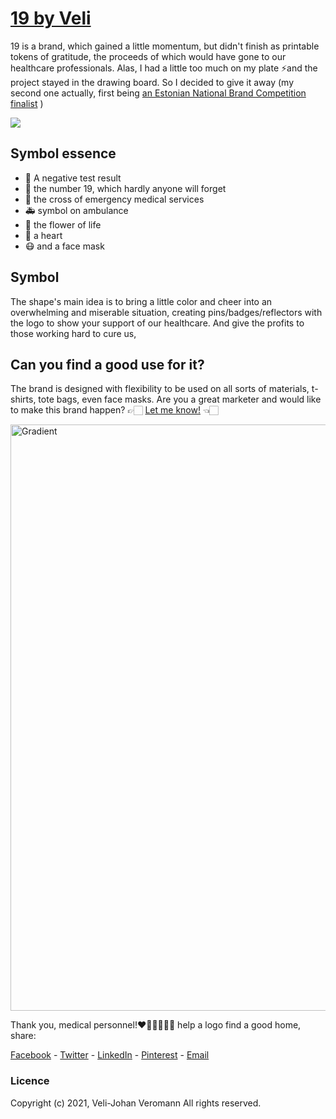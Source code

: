 # [19 by Veli](http://veli.ee/19/)
19 is a brand, which gained a little momentum, but didn't finish as printable tokens of gratitude, the proceeds of which would have gone to our healthcare professionals. 
Alas, I had a little too much on my plate ⚡and the project stayed in the drawing board. So I decided to give it away (my second one actually, first being [an Estonian National Brand Competition finalist](https://github.com/velijv/northeast) )

<a href="http://veli.ee/19/"><img src="https://user-images.githubusercontent.com/5716539/147349754-6b3b5c93-3eb1-4915-8a6a-b939925bde5f.png"></a>

## Symbol essence
*   🧪 A negative test result 
*   🦠 the number 19, which hardly anyone will forget
*   🏥 the cross of emergency medical services
*   🚑 symbol on ambulance
*   💮 the flower of life
*   💙 a heart 
*   😷 and a face mask

## Symbol
The shape's main idea is to bring a little color and cheer into an overwhelming and miserable situation, creating pins/badges/reflectors with the logo to show your support of our healthcare. And give the profits to those working hard to cure us, 

## Can you find a good use for it? 
The brand is designed with flexibility to be used on all sorts of materials, t-shirts, tote bags, even face masks. 
Are you a great marketer and would like to make this brand happen? 
👉🏻 [Let me know!](mailto:yo@veli.ee) 👈🏻

<a href="http://veli.ee/19/"><img width="938" alt="Gradient" src="https://user-images.githubusercontent.com/5716539/147314020-0e7546e1-ee85-40d0-9c4d-e8d31b71354f.png"></a>

Thank you, medical personnel!❤️💙💚👩🏻‍⚕️ help a logo find a good home, share: 

<a href="https://www.facebook.com/sharer/sharer.php?u=https%3A//github.com/velijv/19">Facebook</a> - 
<a href="https://twitter.com/intent/tweet?text=https%3A//github.com/velijv/19%20free%20brand%20looking%20for%20a%20caring%20owner.%20">Twitter</a> - 
<a href="https://www.linkedin.com/shareArticle?mini=true&url=https%3A//github.com/velijv/19&title=&summary=free%20brand%20looking%20for%20a%20caring%20owner.%20&source=https%3A//github.com/velijv/19">LinkedIn</a> - 
<a href="https://pinterest.com/pin/create/button/?url=https%3A//github.com/velijv/19&media=https%3A//user-images.githubusercontent.com/5716539/147314020-0e7546e1-ee85-40d0-9c4d-e8d31b71354f.png&description=free%20brand%20looking%20for%20a%20caring%20owner.%20">Pinterest</a> - 
<a href="mailto:?subject=Free%20brand%20looking%20for%20a%20caring%20owner.%20&body=https%3A//github.com/velijv/19">Email</a> 

### Licence
Copyright (c) 2021, Veli-Johan Veromann All rights reserved.
